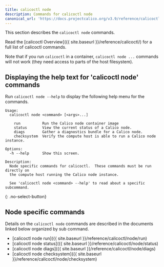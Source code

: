 ```yaml
---
title: calicoctl node
description: Commands for calicoctl node 
canonical_url: 'https://docs.projectcalico.org/v3.9/reference/calicoctl/node/index'
---
```


This section describes the `calicoctl node` commands.

Read the [calicoctl Overview]({{ site.baseurl }}/reference/calicoctl/)
for a full list of calicoctl commands.

Note that if you run `calicoctl` in a container, `calicoctl node ...` commands will
not work (they need access to parts of the host filesystem).

## Displaying the help text for 'calicoctl node' commands

Run `calicoctl node --help` to display the following help menu for the
commands.

```
Usage:
  calicoctl node <command> [<args>...]

    run          Run the Calico node container image
    status       View the current status of a Calico node.
    diags        Gather a diagnostics bundle for a Calico node.
    checksystem  Verify the compute host is able to run a Calico node instance.

Options:
  -h --help      Show this screen.

Description:
  Node specific commands for calicoctl.  These commands must be run directly on
  the compute host running the Calico node instance.

  See 'calicoctl node <command> --help' to read about a specific subcommand.
```
{: .no-select-button}

## Node specific commands

Details on the `calicoctl node` commands are described in the documents linked below
organized by sub command.

-  [calicoctl node run]({{ site.baseurl }}/reference/calicoctl/node/run)
-  [calicoctl node status]({{ site.baseurl }}/reference/calicoctl/node/status)
-  [calicoctl node diags]({{ site.baseurl }}/reference/calicoctl/node/diags)
-  [calicoctl node checksystem]({{ site.baseurl }}/reference/calicoctl/node/checksystem)
